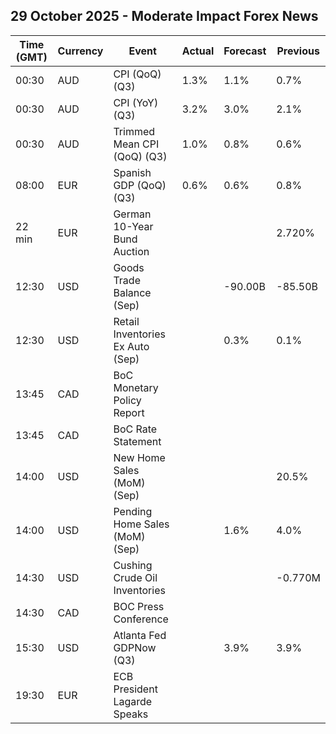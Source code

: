 ## 29 October 2025 - Moderate Impact Forex News

| Time (GMT) | Currency | Event | Actual | Forecast | Previous |
|------|----------|-------|--------|----------|----------|
| 00:30 | AUD | CPI (QoQ) (Q3) | 1.3% | 1.1% | 0.7% |
| 00:30 | AUD | CPI (YoY) (Q3) | 3.2% | 3.0% | 2.1% |
| 00:30 | AUD | Trimmed Mean CPI (QoQ) (Q3) | 1.0% | 0.8% | 0.6% |
| 08:00 | EUR | Spanish GDP (QoQ) (Q3) | 0.6% | 0.6% | 0.8% |
| 22 min | EUR | German 10-Year Bund Auction |  |  | 2.720% |
| 12:30 | USD | Goods Trade Balance (Sep) |  | -90.00B | -85.50B |
| 12:30 | USD | Retail Inventories Ex Auto (Sep) |  | 0.3% | 0.1% |
| 13:45 | CAD | BoC Monetary Policy Report |  |  |  |
| 13:45 | CAD | BoC Rate Statement |  |  |  |
| 14:00 | USD | New Home Sales (MoM) (Sep) |  |  | 20.5% |
| 14:00 | USD | Pending Home Sales (MoM) (Sep) |  | 1.6% | 4.0% |
| 14:30 | USD | Cushing Crude Oil Inventories |  |  | -0.770M |
| 14:30 | CAD | BOC Press Conference |  |  |  |
| 15:30 | USD | Atlanta Fed GDPNow (Q3) |  | 3.9% | 3.9% |
| 19:30 | EUR | ECB President Lagarde Speaks |  |  |  |
